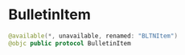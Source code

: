 # BulletinItem

``` swift
@available(*, unavailable, renamed: "BLTNItem")
@objc public protocol BulletinItem 
```
